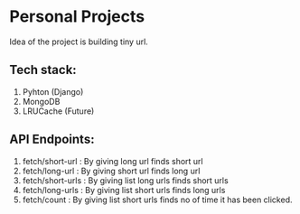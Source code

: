 # Personal Projects

Idea of the project is building tiny url. 

Tech stack:
-----------
1. Pyhton (Django)
2. MongoDB
3. LRUCache (Future)

API Endpoints:
--------------
1. fetch/short-url : By giving long url finds short url
2. fetch/long-url  : By giving short url finds long url
3. fetch/short-urls : By giving list long urls finds short urls
4. fetch/long-urls : By giving list short urls finds long urls
5. fetch/count : By giving list short urls finds no of time it has been clicked.
